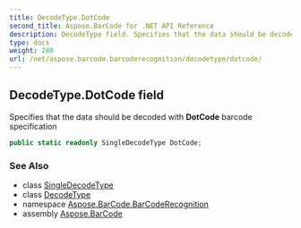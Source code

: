 ```yaml
---
title: DecodeType.DotCode
second_title: Aspose.BarCode for .NET API Reference
description: DecodeType field. Specifies that the data should be decoded with DotCode barcode specification
type: docs
weight: 280
url: /net/aspose.barcode.barcoderecognition/decodetype/dotcode/
---
```

## DecodeType.DotCode field

Specifies that the data should be decoded with **DotCode** barcode specification

```csharp
public static readonly SingleDecodeType DotCode;
```

### See Also

* class [SingleDecodeType](../../singledecodetype/)
* class [DecodeType](../)
* namespace [Aspose.BarCode.BarCodeRecognition](../../decodetype/)
* assembly [Aspose.BarCode](../../../)


